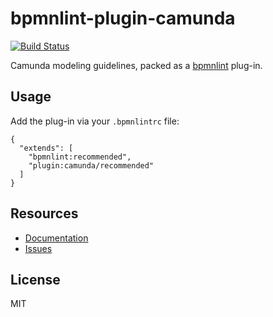 # bpmnlint-plugin-camunda

[![Build Status](https://travis-ci.com/camunda/bpmnlint-plugin-camunda.svg?branch=master)](https://travis-ci.com/camunda/bpmnlint-plugin-camunda)

Camunda modeling guidelines, packed as a [bpmnlint](https://github.com/bpmn-io/bpmnlint) plug-in.


## Usage

Add the plug-in via your `.bpmnlintrc` file:

```
{
  "extends": [
    "bpmnlint:recommended",
    "plugin:camunda/recommended"
  ]
}
```


## Resources

* [Documentation](https://github.com/camunda/bpmnlint-plugin-camunda/tree/master/docs/rules)
* [Issues](https://github.com/camunda/bpmnlint-plugin-camunda/issues)


## License

MIT
